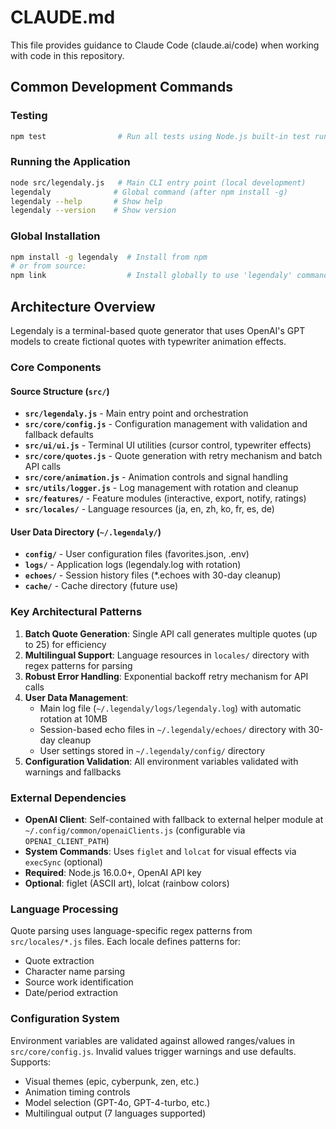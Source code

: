 # CLAUDE.md

This file provides guidance to Claude Code (claude.ai/code) when working with code in this repository.

## Common Development Commands

### Testing
```bash
npm test                # Run all tests using Node.js built-in test runner
```

### Running the Application
```bash
node src/legendaly.js   # Main CLI entry point (local development)
legendaly              # Global command (after npm install -g)
legendaly --help       # Show help
legendaly --version    # Show version
```

### Global Installation
```bash
npm install -g legendaly  # Install from npm
# or from source:
npm link                  # Install globally to use 'legendaly' command anywhere
```

## Architecture Overview

Legendaly is a terminal-based quote generator that uses OpenAI's GPT models to create fictional quotes with typewriter animation effects.

### Core Components

#### Source Structure (`src/`)
- **`src/legendaly.js`** - Main entry point and orchestration
- **`src/core/config.js`** - Configuration management with validation and fallback defaults
- **`src/ui/ui.js`** - Terminal UI utilities (cursor control, typewriter effects)
- **`src/core/quotes.js`** - Quote generation with retry mechanism and batch API calls
- **`src/core/animation.js`** - Animation controls and signal handling
- **`src/utils/logger.js`** - Log management with rotation and cleanup
- **`src/features/`** - Feature modules (interactive, export, notify, ratings)
- **`src/locales/`** - Language resources (ja, en, zh, ko, fr, es, de)

#### User Data Directory (`~/.legendaly/`)
- **`config/`** - User configuration files (favorites.json, .env)
- **`logs/`** - Application logs (legendaly.log with rotation)
- **`echoes/`** - Session history files (*.echoes with 30-day cleanup)
- **`cache/`** - Cache directory (future use)

### Key Architectural Patterns

1. **Batch Quote Generation**: Single API call generates multiple quotes (up to 25) for efficiency
2. **Multilingual Support**: Language resources in `locales/` directory with regex patterns for parsing
3. **Robust Error Handling**: Exponential backoff retry mechanism for API calls
4. **User Data Management**: 
   - Main log file (`~/.legendaly/logs/legendaly.log`) with automatic rotation at 10MB
   - Session-based echo files in `~/.legendaly/echoes/` directory with 30-day cleanup
   - User settings stored in `~/.legendaly/config/` directory
5. **Configuration Validation**: All environment variables validated with warnings and fallbacks

### External Dependencies

- **OpenAI Client**: Self-contained with fallback to external helper module at `~/.config/common/openaiClients.js` (configurable via `OPENAI_CLIENT_PATH`)
- **System Commands**: Uses `figlet` and `lolcat` for visual effects via `execSync` (optional)
- **Required**: Node.js 16.0.0+, OpenAI API key
- **Optional**: figlet (ASCII art), lolcat (rainbow colors)

### Language Processing

Quote parsing uses language-specific regex patterns from `src/locales/*.js` files. Each locale defines patterns for:
- Quote extraction
- Character name parsing  
- Source work identification
- Date/period extraction

### Configuration System

Environment variables are validated against allowed ranges/values in `src/core/config.js`. Invalid values trigger warnings and use defaults. Supports:
- Visual themes (epic, cyberpunk, zen, etc.)
- Animation timing controls
- Model selection (GPT-4o, GPT-4-turbo, etc.)
- Multilingual output (7 languages supported)